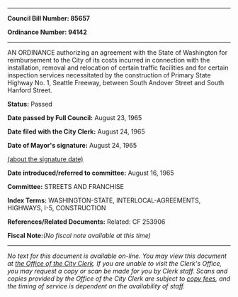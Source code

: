 

********

**Council Bill Number: 85657**
   
**Ordinance Number: 94142**
********

 AN ORDINANCE authorizing an agreement with the State of Washington for reimbursement to the City of its costs incurred in connection with the installation, removal and relocation of certain traffic facilities and for certain inspection services necessitated by the construction of Primary State Highway No. 1, Seattle Freeway, between South Andover Street and South Hanford Street.

**Status:** Passed
   
**Date passed by Full Council:** August 23, 1965
   
**Date filed with the City Clerk:** August 24, 1965
   
**Date of Mayor's signature:** August 24, 1965
   
[(about the signature date)](/~public/approvaldate.htm)
   
   
   
**Date introduced/referred to committee:** August 16, 1965
   
**Committee:** STREETS AND FRANCHISE
   
   
**Index Terms:** WASHINGTON-STATE, INTERLOCAL-AGREEMENTS, HIGHWAYS, I-5, CONSTRUCTION

**References/Related Documents:** Related: CF 253906

**Fiscal Note:**_(No fiscal note available at this time)_
********

_No text for this document is available on-line. You may view this document at [the Office of the City Clerk](http://www.seattle.gov/leg/clerk/contactUs.htm). If you are unable to visit the Clerk's Office, you may request a copy or scan be made for you by Clerk staff. Scans and copies provided by the Office of the City Clerk are subject to [copy fees](http://clerk.seattle.gov/~public/clerkfees.htm), and the timing of service is dependent on the availability of staff._

